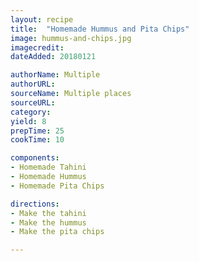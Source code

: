 ```yaml
---
layout: recipe
title:  "Homemade Hummus and Pita Chips"
image: hummus-and-chips.jpg
imagecredit:
dateAdded: 20180121

authorName: Multiple
authorURL: 
sourceName: Multiple places
sourceURL: 
category: 
yield: 8
prepTime: 25 
cookTime: 10

components:
- Homemade Tahini
- Homemade Hummus
- Homemade Pita Chips

directions:
- Make the tahini
- Make the hummus
- Make the pita chips

---
```

